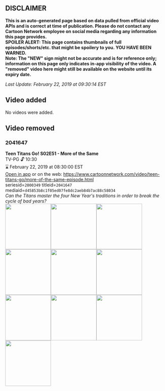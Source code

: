 ## DISCLAIMER
**This is an auto-generated page based on data pulled from official video APIs and is correct at time of publication. Please do not contact any Cartoon Network employee on social media regarding any information this page provides.**  
**SPOILER ALERT: This page contains thumbnails of full episodes/shorts/etc. that might be spoilery to you. YOU HAVE BEEN WARNED.**  
**Note: The "NEW" sign might not be accurate and is for reference only; information on this page only indicates in-app visibility of the video. A "removed" video here might still be available on the website until its expiry date.**  

_Last Update: February 22, 2019 at 09:30:14 EST_
## Video added
No videos were added.
## Video removed
### 2041647
**Teen Titans Go! S02E51 - More of the Same**  
TV-PG 🔓 10:30  
⌛ February 22, 2019 at 08:30:00 EST  
[Open in app](https://tinyurl.com/y4hzjvy7) or on the web: https://www.cartoonnetwork.com/video/teen-titans-go/more-of-the-same-episode.html  
seriesid=`2000349` titleid=`2041647` mediaid=`d45853b8c1f05ed07fe8dc2aeb84b7ac88c58034`  
_Can the Titans master the four New Year's traditions in order to break the cycle of bad years?_  
<a href="https://s3.amazonaws.com/cartoonorchestrator/2041647_001_1280x720.jpg"><img src="https://s3.amazonaws.com/cartoonorchestrator/2041647_001_640x360.jpg" height="144px" /></a><a href="https://s3.amazonaws.com/cartoonorchestrator/2041647_002_1280x720.jpg"><img src="https://s3.amazonaws.com/cartoonorchestrator/2041647_002_640x360.jpg" height="144px" /></a><a href="https://s3.amazonaws.com/cartoonorchestrator/2041647_003_1280x720.jpg"><img src="https://s3.amazonaws.com/cartoonorchestrator/2041647_003_640x360.jpg" height="144px" /></a><a href="https://s3.amazonaws.com/cartoonorchestrator/2041647_004_1280x720.jpg"><img src="https://s3.amazonaws.com/cartoonorchestrator/2041647_004_640x360.jpg" height="144px" /></a><a href="https://s3.amazonaws.com/cartoonorchestrator/2041647_005_1280x720.jpg"><img src="https://s3.amazonaws.com/cartoonorchestrator/2041647_005_640x360.jpg" height="144px" /></a><a href="https://s3.amazonaws.com/cartoonorchestrator/2041647_006_1280x720.jpg"><img src="https://s3.amazonaws.com/cartoonorchestrator/2041647_006_640x360.jpg" height="144px" /></a><a href="https://s3.amazonaws.com/cartoonorchestrator/2041647_007_1280x720.jpg"><img src="https://s3.amazonaws.com/cartoonorchestrator/2041647_007_640x360.jpg" height="144px" /></a><a href="https://s3.amazonaws.com/cartoonorchestrator/2041647_008_1280x720.jpg"><img src="https://s3.amazonaws.com/cartoonorchestrator/2041647_008_640x360.jpg" height="144px" /></a><a href="https://s3.amazonaws.com/cartoonorchestrator/2041647_009_1280x720.jpg"><img src="https://s3.amazonaws.com/cartoonorchestrator/2041647_009_640x360.jpg" height="144px" /></a><a href="https://s3.amazonaws.com/cartoonorchestrator/2041647_010_1280x720.jpg"><img src="https://s3.amazonaws.com/cartoonorchestrator/2041647_010_640x360.jpg" height="144px" /></a>
